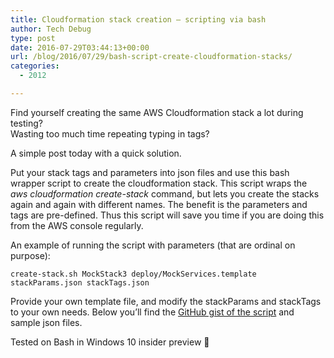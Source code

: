```yaml
---
title: Cloudformation stack creation – scripting via bash
author: Tech Debug
type: post
date: 2016-07-29T03:44:13+00:00
url: /blog/2016/07/29/bash-script-create-cloudformation-stacks/
categories:
  - 2012

---
```

Find yourself creating the same AWS Cloudformation stack a lot during testing?  
Wasting too much time repeating typing in tags?

A simple post today with a quick solution.

Put your stack tags and parameters into json files and use this bash wrapper script to create the cloudformation stack. This script wraps the _aws cloudformation create-stack_ command, but lets you create the stacks again and again with different names. The benefit is the parameters and tags are pre-defined. Thus this script will save you time if you are doing this from the AWS console regularly.

An example of running the script with parameters (that are ordinal on purpose):

`create-stack.sh MockStack3 deploy/MockServices.template stackParams.json stackTags.json`

Provide your own template file, and modify the stackParams and stackTags to your own needs. Below you&#8217;ll find the [GitHub gist of the script][1] and sample json files.

Tested on Bash in Windows 10 insider preview 🙂

 [1]: https://gist.github.com/lantrix/8269da3e93ed6196541e86c160b82a07